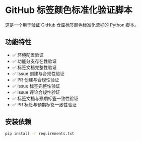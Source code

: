 <!--
 * @Author: error: error: git config user.name & please set dead value or install git && error: git config user.email & please set dead value or install git & please set dead value or install git
 * @Date: 2025-09-16 10:54:51
 * @LastEditors: error: error: git config user.name & please set dead value or install git && error: git config user.email & please set dead value or install git & please set dead value or install git
 * @LastEditTime: 2025-09-16 13:25:25
 * @FilePath: \github\team-project-management\README.md
 * @Description: 这是默认设置,请设置`customMade`, 打开koroFileHeader查看配置 进行设置: https://github.com/OBKoro1/koro1FileHeader/wiki/%E9%85%8D%E7%BD%AE
-->
# GitHub 标签颜色标准化验证脚本

这是一个用于验证 GitHub 仓库标签颜色标准化流程的 Python 脚本。

## 功能特性

- ✅ 环境配置验证
- ✅ 功能分支存在性验证  
- ✅ 标签文档完整性验证
- ✅ Issue 创建与合规性验证
- ✅ PR 创建与合规性验证
- ✅ Issue 标签完整性验证
- ✅ Issue 评论合规性验证
- ✅ 标签文档与预期标签一致性验证
- ✅ PR 标签与预期标签一致性验证

## 安装依赖

```bash
pip install -r requirements.txt